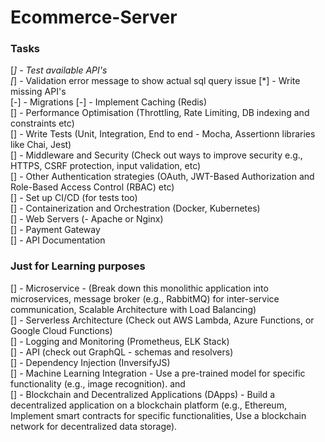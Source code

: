 # Ecommerce-Server

### Tasks
  
[*] - Test available API's  
[*] - Validation error message to show actual sql query issue
[*] - Write missing API's  
[-] - Migrations 
[-] - Implement Caching (Redis)  
[] - Performance Optimisation (Throttling, Rate Limiting, DB indexing and constraints etc)  
[] - Write Tests (Unit, Integration, End to end - Mocha, Assertionn libraries like Chai, Jest)  
[] - Middleware and Security (Check out ways to improve security e.g., HTTPS, CSRF protection, input validation, etc)  
[] - Other Authentication strategies (OAuth, JWT-Based Authorization and Role-Based Access Control (RBAC) etc)  
[] - Set up CI/CD (for tests too)  
[] - Containerization and Orchestration (Docker, Kubernetes)  
[] - Web Servers (-	Apache or Nginx)  
[] - Payment Gateway  
[] - API Documentation


### Just for Learning purposes

[] - Microservice - (Break down this monolithic application into microservices, message broker (e.g., RabbitMQ) for inter-service communication, Scalable Architecture with Load Balancing)  
[] - Serverless Architecture (Check out AWS Lambda, Azure Functions, or Google Cloud Functions)  
[] - Logging and Monitoring (Prometheus, ELK Stack)  
[] - API (check out GraphQL - schemas and resolvers)  
[] - Dependency Injection (InversifyJS)  
[] - Machine Learning Integration - Use a pre-trained model for specific functionality (e.g., image recognition). and   
[] - Blockchain and Decentralized Applications (DApps) - Build a decentralized application on a blockchain platform (e.g., Ethereum, Implement smart contracts for specific functionalities, Use a blockchain network for decentralized data storage).

